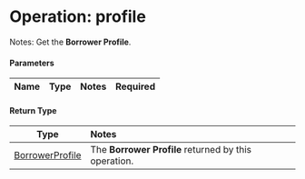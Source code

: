 
# Operation: profile


Notes: Get the **Borrower Profile**.


#### Parameters


| Name | Type | Notes | Required |
| :--- | :--- | :--- | :--- |

#### Return Type


| Type | Notes |
| :---: | :--- |
| [BorrowerProfile](../interfaces/interface-types/borrower-profile/borrower-profile.md) | The **Borrower Profile** returned by this operation. |
